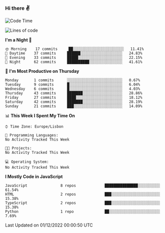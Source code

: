 ### Hi there :v:

<!--
**eusebioaddsilva/eusebioaddsilva** is a ✨ _special_ ✨ repository because its `README.md` (this file) appears on your GitHub profile.

<!--START_SECTION:waka-->
![Code Time](http://img.shields.io/badge/Code%20Time-35%20hrs%2012%20mins-blue)

![Lines of code](https://img.shields.io/badge/From%20Hello%20World%20I%27ve%20Written-643%20Thousand%20lines%20of%20code-blue)

**I'm a Night 🦉** 

```text
🌞 Morning    17 commits     ██░░░░░░░░░░░░░░░░░░░░░░░   11.41% 
🌆 Daytime    37 commits     ██████░░░░░░░░░░░░░░░░░░░   24.83% 
🌃 Evening    33 commits     █████░░░░░░░░░░░░░░░░░░░░   22.15% 
🌙 Night      62 commits     ██████████░░░░░░░░░░░░░░░   41.61%

```
📅 **I'm Most Productive on Thursday** 

```text
Monday       1 commits      ░░░░░░░░░░░░░░░░░░░░░░░░░   0.67% 
Tuesday      9 commits      █░░░░░░░░░░░░░░░░░░░░░░░░   6.04% 
Wednesday    6 commits      █░░░░░░░░░░░░░░░░░░░░░░░░   4.03% 
Thursday     43 commits     ███████░░░░░░░░░░░░░░░░░░   28.86% 
Friday       27 commits     ████░░░░░░░░░░░░░░░░░░░░░   18.12% 
Saturday     42 commits     ███████░░░░░░░░░░░░░░░░░░   28.19% 
Sunday       21 commits     ███░░░░░░░░░░░░░░░░░░░░░░   14.09%

```


📊 **This Week I Spent My Time On** 

```text
⌚︎ Time Zone: Europe/Lisbon

💬 Programming Languages: 
No Activity Tracked This Week

🐱‍💻 Projects: 
No Activity Tracked This Week

💻 Operating System: 
No Activity Tracked This Week

```

**I Mostly Code in JavaScript** 

```text
JavaScript               8 repos             ███████████████░░░░░░░░░░   61.54% 
HTML                     2 repos             ███░░░░░░░░░░░░░░░░░░░░░░   15.38% 
TypeScript               2 repos             ███░░░░░░░░░░░░░░░░░░░░░░   15.38% 
Python                   1 repo              ██░░░░░░░░░░░░░░░░░░░░░░░   7.69%

```



 Last Updated on 01/12/2022 00:00:50 UTC
<!--END_SECTION:waka-->
